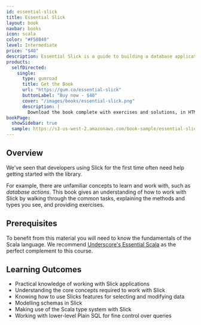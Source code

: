 ```yaml
---
id: essential-slick
title: Essential Slick
layout: book
navbar: books
icon: scala
color: "#F58B40"
level: Intermediate
price: "$40"
description: Essential Slick is a guide to building a database application using the Slick library. It is aimed at Scala developers who need to become productive with Slick quickly. Covers versions 2.1 and 3.X.
products:
  selfDirected:
    single:
      type: gumroad
      title: Get the Book
      url: "https://gum.co/essential-slick"
      buttonLabel: "Buy now - $40"
      cover: "/images/books/essential-slick.png"
      description: |
        Download the book complete with exercises and solutions, in HTML, PDF, and ePub formats.
bookPage:
  showSidebar: true
  sample: https://s3-us-west-2.amazonaws.com/book-sample/essential-slick-3-preview.pdf
---
```


## Overview

We've seen that developers using Slick for the first time often
need help getting started with the library.

For example, there are unfamiliar concepts to learn and work with, such as
_database actions_. This book gives an understanding of how to work with Slick by walking through the common tasks,
explaining the methods and types you see, and providing exercises.

## Prerequisites

To benefit from this material you will need to know the fundamentals of the Scala language. We recommend [Underscore's Essential Scala](../essential-scala) as the perfect complement to this course.

## Learning Outcomes

- Practical knowledge of working with Slick applications
- Understanding the core concepts required to work with Slick
- Knowing how to use Slicks features for selecting and modifying data
- Modelling schemas in Slick
- Making use of the Scala type system with Slick
- Working with lower-level Plain SQL for fine control over queries
